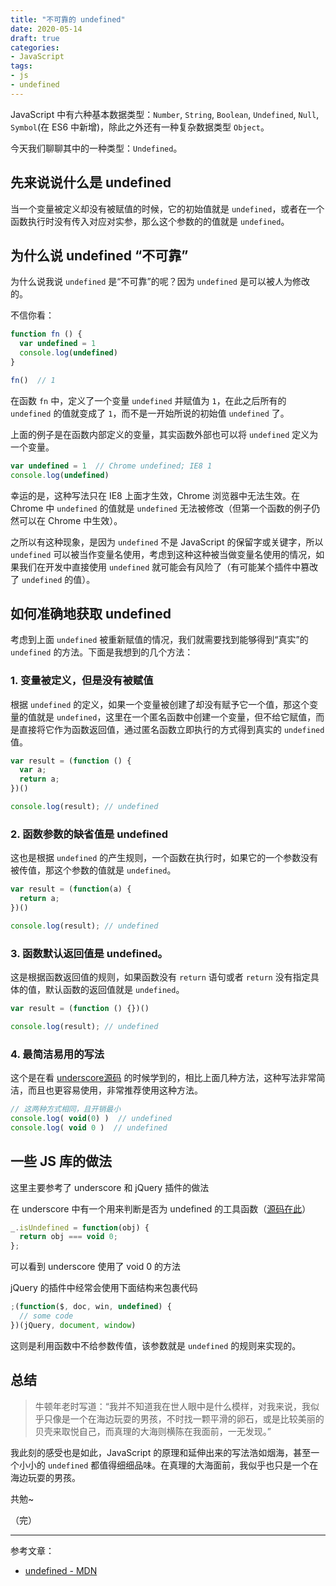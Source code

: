 ```yaml
---
title: "不可靠的 undefined"
date: 2020-05-14
draft: true
categories:
- JavaScript
tags:
- js
- undefined
---
```


JavaScript 中有六种基本数据类型：`Number`, `String`, `Boolean`, `Undefined`, `Null`, `Symbol`(在 ES6 中新增)，除此之外还有一种复杂数据类型 `Object`。

今天我们聊聊其中的一种类型：`Undefined`。

## 先来说说什么是 undefined

当一个变量被定义却没有被赋值的时候，它的初始值就是 `undefined`，或者在一个函数执行时没有传入对应对实参，那么这个参数的的值就是 `undefined`。

## 为什么说 undefined “不可靠”

为什么说我说 `undefined` 是“不可靠”的呢？因为 `undefined` 是可以被人为修改的。

不信你看：

```js
function fn () {
  var undefined = 1
  console.log(undefined)
}

fn()  // 1
```

在函数 `fn` 中，定义了一个变量 `undefined` 并赋值为 `1`，在此之后所有的 `undefined` 的值就变成了 `1`，而不是一开始所说的初始值 `undefined` 了。

上面的例子是在函数内部定义的变量，其实函数外部也可以将 `undefined` 定义为一个变量。

```js
var undefined = 1  // Chrome undefined; IE8 1
console.log(undefined)
```

幸运的是，这种写法只在 IE8 上面才生效，Chrome 浏览器中无法生效。在 Chrome 中 `undefined` 的值就是 `undefined` 无法被修改（但第一个函数的例子仍然可以在 Chrome 中生效）。

之所以有这种现象，是因为 `undefined` 不是 JavaScript 的保留字或关键字，所以 `undefined` 可以被当作变量名使用，考虑到这种这种被当做变量名使用的情况，如果我们在开发中直接使用 `undefined` 就可能会有风险了（有可能某个插件中篡改了 `undefined` 的值）。

## 如何准确地获取 undefined

考虑到上面 `undefined` 被重新赋值的情况，我们就需要找到能够得到“真实”的 `undefined` 的方法。下面是我想到的几个方法：

### 1. 变量被定义，但是没有被赋值

根据 `undefined` 的定义，如果一个变量被创建了却没有赋予它一个值，那这个变量的值就是 `undefined`，这里在一个匿名函数中创建一个变量，但不给它赋值，而是直接将它作为函数返回值，通过匿名函数立即执行的方式得到真实的 `undefined` 值。

```js
var result = (function () {
  var a;
  return a;
})()

console.log(result); // undefined
```

### 2. 函数参数的缺省值是 undefined

这也是根据 `undefined` 的产生规则，一个函数在执行时，如果它的一个参数没有被传值，那这个参数的值就是 `undefined`。

```js
var result = (function(a) {
  return a;
})()

console.log(result); // undefined
```

### 3. 函数默认返回值是 undefined。

这是根据函数返回值的规则，如果函数没有 `return` 语句或者 `return` 没有指定具体的值，默认函数的返回值就是 `undefined`。

```js
var result = (function () {})()

console.log(result); // undefined
```

### 4. 最简洁易用的写法

这个是在看 [underscore源码](https://github.com/jashkenas/underscore/blob/1.10.2/underscore.js#L1375) 的时候学到的，相比上面几种方法，这种写法非常简洁，而且也更容易使用，非常推荐使用这种方法。

```js
// 这两种方式相同，且开销最小
console.log( void(0) )  // undefined
console.log( void 0 )  // undefined
```

## 一些 JS 库的做法

这里主要参考了 underscore 和 jQuery 插件的做法

在 underscore 中有一个用来判断是否为 undefined 的工具函数（[源码在此](https://github.com/jashkenas/underscore/blob/1.10.2/underscore.js#L1375)）

```js
_.isUndefined = function(obj) {
  return obj === void 0;
};
```

可以看到 underscore 使用了 void 0 的方法

jQuery 的插件中经常会使用下面结构来包裹代码

```js
;(function($, doc, win, undefined) {
  // some code
})(jQuery, document, window)
```

这则是利用函数中不给参数传值，该参数就是 `undefined` 的规则来实现的。

## 总结

> 牛顿年老时写道：“我并不知道我在世人眼中是什么模样，对我来说，我似乎只像是一个在海边玩耍的男孩，不时找一颗平滑的卵石，或是比较美丽的贝壳来取悦自己，而真理的大海则横陈在我面前，一无发现。”

我此刻的感受也是如此，JavaScript 的原理和延伸出来的写法浩如烟海，甚至一个小小的 `undefined` 都值得细细品味。在真理的大海面前，我似乎也只是一个在海边玩耍的男孩。

共勉~

（完）

---

参考文章：
- [undefined - MDN ](https://developer.mozilla.org/zh-CN/docs/Web/JavaScript/Reference/Global_Objects/undefined)